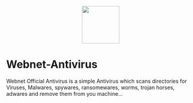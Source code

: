 <p align="center">
<a href="https://imgbb.com/"><img src="https://imgur.com/AF3Jf5F.png" width="100" height="100" border="0"></a>
</p>

# Webnet-Antivirus
Webnet Official Antivirus is a simple Antivirus which scans directories for Viruses, Malwares, spywares, ransomewares, worms, trojan horses, adwares and remove  them from you machine...
